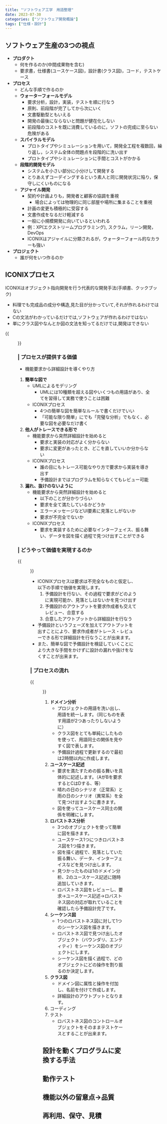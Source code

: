 ```yaml
---
title: "ソフトウェア工学　用語整理"
date: 2023-07-30
categories: ["ソフトウェア開発概論"]
tags: ["仕様・設計"]
---
```

## ソフトウェア生産の3つの視点
- **プロダクト**
    - 何を作るのか(中間成果物を含む)
    - 要求書，仕様書(ユースケース図)，設計書(クラス図)，コード，テストケース
- **プロセス**
    - どんな手順で作るのか
    - **ウォーターフォールモデル**
        - 要求分析，設計，実装，テストを順に行なう
        - 原則、前段階が完了してから次にいく
        - 文書駆動型ともいえる
        - 開発の最後にならないと問題が健在化しない
        - 前段階のコストを既に消費しているのに，ソフトの完成に至らない危険がある
    - **スパイラルモデル**
        - プロトタイプやシミュレーションを用いて，開発全工程を複数回，繰り返し，システム全体の問題点を段階的に洗い出す
        - プロトタイプやシミュレーションに手間とコストがかかる
    - **段階的開発モデル**
        - システムを小さい部分に小分けして開発する
        - とりあえずコーデイングするという素人と同じ開発状況に陥り，保守しにくいものになる
    - **アジャイル開発**
        - 契約や計画よりも，開発者と顧客の協調を重視
            - 場合によっては物理的に同じ部屋や場所に集まることを重視
        - 計画の変更も積極的に受容する
        - 文書作成をなるだけ軽減する
        - 一般に小規模開発に向いているといわれる
        - 例：XP(エクストリームプログラミング), スクラム，リーン開発，DevOps
        - ICONIXはアジャイルに分類されるが，ウォーターフォール的なカラーも強い
- **プロジェクト**
    - 誰が何をいつ作るのか

## ICONIXプロセス

ICONIXはオブジェクト指向開発を行う代表的な開発手法(手順書、クックブック)
- 料理でも完成品の成分や構造,見た目が分かっていて,それが作れるわけではない
- Cの文法がわかっているだけでは,ソフトウェアが作れるわけではない
- 単にクラス図やなんとか図の文法を知ってるだけでは,開発はできない

{{<figure src="https://inusarukiji139.github.io/post/software_development/ICONIX.png" alt="ICONIX" width="75%">}}


### | プロセスが提供する価値
- 機能要求から詳細設計を導くやり方
1. **簡単な図で**
    - UMLによるモデリング
        - UMLには10種類を超える図やいくつもの用語があり、全てを習得して実務で使うことは困難
    - ICONIXプロセス
        - 4つの簡単な図を簡単なルールで書くだけでいい
        - 「可能な限り簡単」にでも「完璧な分析」でもなく、必要な図を必要なだけ書く
2. **他人がトレースできる形で**
    - 機能要求から突然詳細設計を始めると
        - 要求と実装の対応がよく分からない
        - 要求に変更があったとき、どこを直していいか分からない
    - ICONIXプロセス
        - 誰の目にもトレース可能なやり方で要求から実装を導き出す
        - 予備設計まではプログラムを知らなくてもレビュー可能
3. **漏れ、抜けのないように**
    - 機能要求から突然詳細設計を始めると
        - 以下のことが分かりづらい
        - 要求を全て満たしているかどうか
        - エラーメッセージなどUI要素に見落としがないか
        - 要求が不完全でないか
    - ICONIXプロセス
        - 要求を実装するために必要なインターフェイス、振る舞い、データを図を描く過程で見つけ出すことができる

### | どうやって価値を実現するのか

{{<figure src="https://inusarukiji139.github.io/post/software_development/ICONIX2.png" alt="ICONIX" width="75%">}}
- ICONIXプロセスは要求は不完全なものと仮定し、以下の手順で価値を実現します。
    1. 予備設計を行ない、その過程で要求がどのように実現可能か、見落としはないかを見つけ出す
    2. 予備設計のアウトプットを要求作成者も交えてレビュー、合意する
    3. 合意したアウトプットから詳細設計を行なう
- 予備設計というフェーズを加えてアウトプットを出すことにより、要求作成者がトレース・レビューできる形で詳細設計を行なうことが出来ます。
- また、簡単な図で予備設計を検証していくことにより大きな手間をかけずに設計の漏れや抜けをなくすことが出来ます。

### | プロセスの流れ

{{<figure src="https://inusarukiji139.github.io/post/software_development/ICONIX3.png" alt="ICONIX" width="75%">}}

1. **ドメイン分析**
    - プロジェクトの用語を洗い出し、用語を統一します。（同じものを表す用語が2つあったりしないように）
    - クラス図をとても単純にしたものを使って、用語同士の関係を見やすく図で表します。
    - 予備設計過程で更新するので最初は2時間以内に作成します。
2. **ユースケース記述**
    - 要求を満たすための振る舞いを具体的に記述します。（AがBを要求するとCはDする、等）
    - 晴れの日のシナリオ（正常系）と雨の日のシナリオ（異常系）を全て見つけ出すように書きます。
    - 図を使ってユースケース同士の関係を明確にします。
3. **ロバストネス分析**
    - 3つのオブジェクトを使って簡単に図を描きます。
    - ユースケース1つにつきロバストネス図を1つ描きます。
    - 図を描く過程で、見落としていた振る舞い、データ、インターフェイスなどを見つけ出します。
    - 見つかったものは1のドメイン分析、2のユースケース記述に随時追加していきます。
    - ロバストネス図をレビューし、要求→ユースケース記述→ロバストネス図の対応が取れていることを確認したら予備設計完了です。
4. **シーケンス図**
    - 1つのロバストネス図に対して1つのシーケンス図を描きます。
    - ロバストネス図で見つけ出したオブジェクト（バウンダリ、エンティティ）をシーケンス図のオブジェクトにします。
    - シーケンス図を描く過程で、どのオブジェクトにどの操作を割り振るのか決定します。
5. **クラス図**
    - ドメイン図に属性と操作を付加し、名前を付けて作成します。
    - 詳細設計のアウトプットとなります。
6. コーディング
7. テスト
    - ロバストネス図のコントロールオブジェクトをそのままテストケースとすることが出来ます。

## 設計を動くプログラムに変換する手法
## 動作テスト
## 機能以外の留意点→品質
## 再利用、保守、見積